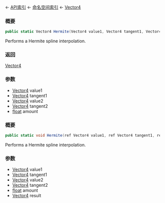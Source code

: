 ← [API索引](Api-Index) ← [命名空间索引](Namespace-Index) ← [Vector4](VRageMath.Vector4)

### 概要

```csharp
public static Vector4 Hermite(Vector4 value1, Vector4 tangent1, Vector4 value2, Vector4 tangent2, float amount)
```

Performs a Hermite spline interpolation.

### 返回

[Vector4](VRageMath.Vector4)

### 参数

* [Vector4](VRageMath.Vector4) value1
* [Vector4](VRageMath.Vector4) tangent1
* [Vector4](VRageMath.Vector4) value2
* [Vector4](VRageMath.Vector4) tangent2
* [float](https://docs.microsoft.com/en-us/dotnet/api/System.Single?view=netframework-4.6) amount
### 概要

```csharp
public static void Hermite(ref Vector4 value1, ref Vector4 tangent1, ref Vector4 value2, ref Vector4 tangent2, float amount, out Vector4 result)
```

Performs a Hermite spline interpolation.

### 参数

* [Vector4](VRageMath.Vector4) value1
* [Vector4](VRageMath.Vector4) tangent1
* [Vector4](VRageMath.Vector4) value2
* [Vector4](VRageMath.Vector4) tangent2
* [float](https://docs.microsoft.com/en-us/dotnet/api/System.Single?view=netframework-4.6) amount
* [Vector4](VRageMath.Vector4) result
